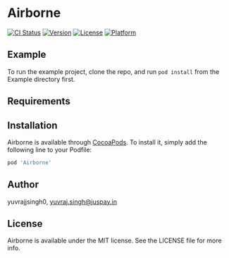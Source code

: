 # Airborne

[![CI Status](https://img.shields.io/travis/yuvrajjsingh0/Airborne.svg?style=flat)](https://travis-ci.org/yuvrajjsingh0/Airborne)
[![Version](https://img.shields.io/cocoapods/v/Airborne.svg?style=flat)](https://cocoapods.org/pods/Airborne)
[![License](https://img.shields.io/cocoapods/l/Airborne.svg?style=flat)](https://cocoapods.org/pods/Airborne)
[![Platform](https://img.shields.io/cocoapods/p/Airborne.svg?style=flat)](https://cocoapods.org/pods/Airborne)

## Example

To run the example project, clone the repo, and run `pod install` from the Example directory first.

## Requirements

## Installation

Airborne is available through [CocoaPods](https://cocoapods.org). To install
it, simply add the following line to your Podfile:

```ruby
pod 'Airborne'
```

## Author

yuvrajjsingh0, yuvraj.singh@juspay.in

## License

Airborne is available under the MIT license. See the LICENSE file for more info.
